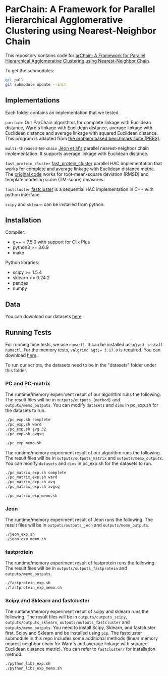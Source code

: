 # ParChain: A Framework for Parallel Hierarchical Agglomerative Clustering using Nearest-Neighbor Chain

This repository contains code for [arChain: A Framework for Parallel Hierarchical Agglomerative Clustering using Nearest-Neighbor Chain](http://arxiv.org/abs/2106.04727).

To get the submodules:
```bash
git pull
git submodule update --init
```

Implementations
--------
Each folder contains an implementation that we tested.

`parchain`
Our ParChain algorithms for complete linkage with Euclidean distance, Ward's linkage with Euclidean distance, average linkage with Euclidean distance and average linkage with squared Euclidean distance. This program is adapted from [the problem based benchmark suite (PBBS)](https://github.mit.edu/jshun/pbbs).

`multi-threaded-NN-chain`
[Jeon et al's](https://ieeexplore.ieee.org/document/6893001) parallel nearest-neighbor chain implementation. It supports average linkage with Euclidean distance. 

`fast_protein_cluster`
[fast_protein_cluster](https://pubmed.ncbi.nlm.nih.gov/24532722/) parallel HAC implementation that works for complete and average linkage with Euclidean distance metric.
The [original code](https://github.com/lhhunghimself/fast_protein_cluster) works for root-mean-square deviation (RMSD) and template modeling score (TM-score) measures. 

`fastcluster`
[fastcluster](http://danifold.net/fastcluster.html?section=1) is a sequential HAC implementation in C++ with python interface. 

`scipy` and `sklearn` can be installed from python.

## Installation

Compiler:
* g++ = 7.5.0 with support for Cilk Plus
* python3 &gt;= 3.6.9
* make

Python libraries:
* scipy &gt;= 1.5.4 
* sklearn &gt;= 0.24.2
* pandas
* numpy

## Data

You can download our datasets [here](https://console.cloud.google.com/storage/browser/...)


## Running Tests
For running time tests, we use `numactl`. It can be installed using `apt install numactl`. 
For the memory tests, `valgrind &gt;= 3.17.0` is required. You can download [here](https://www.valgrind.org/docs/download_docs.html). 

To run our scripts, the datasets need to be in the "datasets" folder under this folder. 

### PC and PC-matrix

The runtime/memory experiment result of our algorithm runs the following. The result files will be in `outputs/outputs_{method}` and `outputs/memo_outputs`.
You can modify `datasets` and `dims` in pc_exp.sh for the datasets to run. 
```bash
./pc_exp.sh complete
./pc_exp.sh ward
./pc_exp.sh avg 32
./pc_exp.sh avgsq 

./pc_exp_memo.sh
```

The runtime/memory experiment result of our algorithm runs the following. The result files will be in `outputs/outputs_matrix` and `outputs/memo_outputs`.
You can modify `datasets` and `dims` in pc_exp.sh for the datasets to run. 
```bash
./pc_matrix_exp.sh complete
./pc_matrix_exp.sh ward
./pc_matrix_exp.sh avg
./pc_matrix_exp.sh avgsq 

./pc_matrix_exp_memo.sh
```
 

### Jeon
The runtime/memory experiment result of Jeon runs the following. The result files will be in `outputs/outputs_jeon` and `outputs/memo_outputs`.
```bash
./jeon_exp.sh
./jeon_exp_memo.sh
```

### fastprotein
The runtime/memory experiment result of fastprotein runs the following. The result files will be in `outputs/outputs_fastprotein` and `outputs/memo_outputs`.
```bash
./fastprotein_exp.sh
./fastprotein_exp_memo.sh
```


### Scipy and Sklearn and fastcluster
The runtime/memory experiment result of scipy and sklearn runs the following. The result files will be in `outputs/outputs_scipy`, `outputs/outputs_sklearn`, `outputs/outputs_fastcluster` and `outputs/memo_outputs`.
You need to install Scipy, Sklearn, and fastcluster first. 
Scipy and Sklearn and be installed using `pip`. The fastcluster submodule in this repo includes some additional methods (linear memory nearest neighbor chain for Ward's and average linkage with squared Euclidean distance metric). You can refer to `fastcluster/` for installation method. 
```bash
./python_libs_exp.sh
./python_libs_exp_memo.sh
```
